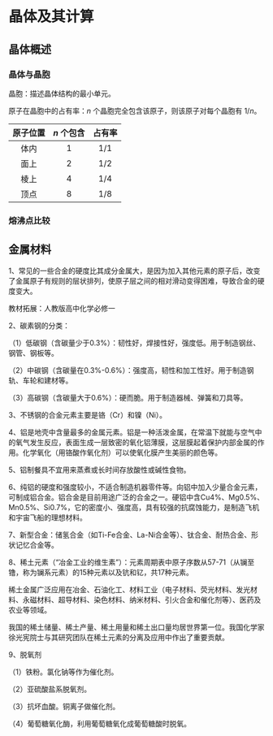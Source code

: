 # 晶体及其计算

## 晶体概述

### 晶体与晶胞

晶胞：描述晶体结构的最小单元。

原子在晶胞中的占有率：$n$ 个晶胞完全包含该原子，则该原子对每个晶胞有 $1/n$。

| 原子位置 | $n$ 个包含 | 占有率 |
| :-: | :-: | :-: |
| 体内 | $1$ | $1/1$ |
| 面上 | $2$ | $1/2$ |
| 棱上 | $4$ | $1/4$ |
| 顶点 | $8$ | $1/8$ |

### 熔沸点比较

## 金属材料

1、常见的一些合金的硬度比其成分金属大，是因为加入其他元素的原子后，改变了金属原子有规则的层状排列，使原子层之间的相对滑动变得困难，导致合金的硬度变大。

教材拓展：人教版高中化学必修一

2、碳素钢的分类：

（1）低碳钢（含碳量少于0.3%）：韧性好，焊接性好，强度低。用于制造钢丝、钢管、钢板等。

（2）中碳钢（含碳量在0.3%-0.6%）：强度高，韧性和加工性好。用于制造钢轨、车轮和建材等。

（3）高碳钢（含碳量大于0.6%）：硬而脆。用于制造器械、弹簧和刀具等。

3、不锈钢的合金元素主要是铬（Cr）和镍（Ni）。

4、铝是地壳中含量最多的金属元素。铝是一种活泼金属，在常温下就能与空气中的氧气发生反应，表面生成一层致密的氧化铝薄膜，这层膜起着保护内部金属的作用。化学氧化（用铬酸作氧化剂）可以使氧化膜产生美丽的颜色等。

5、铝制餐具不宜用来蒸煮或长时间存放酸性或碱性食物。

6、纯铝的硬度和强度较小，不适合制造机器零件等。向铝中加入少量合金元素，可制成铝合金。铝合金是目前用途广泛的合金之一。硬铝中含Cu4%、Mg0.5%、Mn0.5%、Si0.7%，它的密度小、强度高，具有较强的抗腐蚀能力，是制造飞机和宇宙飞船的理想材料。

7、新型合金：储氢合金（如Ti-Fe合金、La-Ni合金等）、钛合金、耐热合金、形状记忆合金等。

8、稀土元素（“冶金工业的维生素”）：元素周期表中原子序数从57-71（从镧至镥，称为镧系元素）的15种元素以及钪和钇，共17种元素。  

稀土金属广泛应用在冶金、石油化工、材料工业（电子材料、荧光材料、发光材料、永磁材料、超导材料、染色材料、纳米材料、引火合金和催化剂等）、医药及农业等领域。

我国的稀土储量、稀土产量、稀土用量和稀土出口量均居世界第一位。我国化学家徐光宪院士与其研究团队在稀土元素的分离及应用中作出了重要贡献。

9、脱氧剂

（1）铁粉。氯化钠等作为催化剂。

（2）亚硫酸盐系脱氧剂。

（3）抗坏血酸。铜离子做催化剂。

（4）葡萄糖氧化酶，利用葡萄糖氧化成葡萄糖酸时脱氧。
